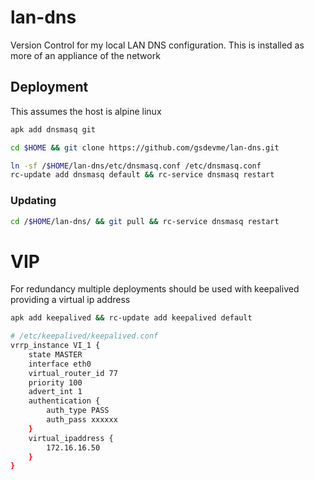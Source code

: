 # lan-dns

Version Control for my local LAN DNS configuration. This is installed as more of an appliance of the network

## Deployment

This assumes the host is alpine linux

```bash
apk add dnsmasq git

cd $HOME && git clone https://github.com/gsdevme/lan-dns.git

ln -sf /$HOME/lan-dns/etc/dnsmasq.conf /etc/dnsmasq.conf
rc-update add dnsmasq default && rc-service dnsmasq restart
```

### Updating

```bash
cd /$HOME/lan-dns/ && git pull && rc-service dnsmasq restart
```

# VIP

For redundancy multiple deployments should be used with keepalived providing a virtual ip address

```bash
apk add keepalived && rc-update add keepalived default

# /etc/keepalived/keepalived.conf
vrrp_instance VI_1 {
    state MASTER
    interface eth0
    virtual_router_id 77
    priority 100
    advert_int 1
    authentication {
        auth_type PASS
        auth_pass xxxxxx
    }
    virtual_ipaddress {
        172.16.16.50
    }
}
```
